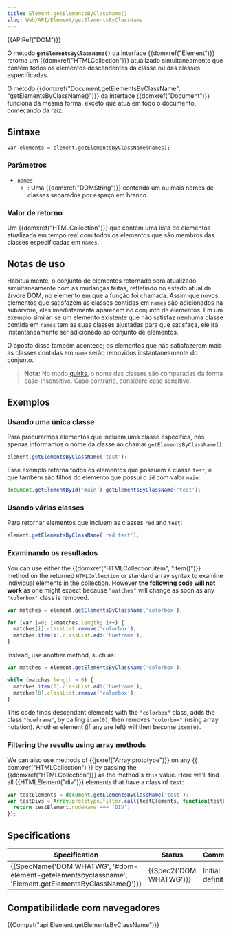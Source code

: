 ```yaml
---
title: Element.getElementsByClassName()
slug: Web/API/Element/getElementsByClassName
---
```


{{APIRef("DOM")}}

O método **`getElementsByClassName()`** da interface {{domxref("Element")}} retorna um {{domxref("HTMLCollection")}} atualizado simultaneamente que contém todos os elementos descendentes da classe ou das classes especificadas.

O método {{domxref("Document.getElementsByClassName", "getElementsByClassName()")}} da interface {{domxref("Document")}} funciona da mesma forma, exceto que atua em todo o documento, começando da raíz.

## Sintaxe

```
var elements = element.getElementsByClassName(names);
```

### Parâmetros

- `names`
  - : Uma {{domxref("DOMString")}} contendo um ou mais nomes de classes separados por espaço em branco.

### Valor de retorno

Um {{domxref("HTMLCollection")}} que contém uma lista de elementos atualizada em tempo real com todos os elementos que são membros das classes especificadas em `names`.

## Notas de uso

Habitualmente, o conjunto de elementos retornado será atualizado simultaneamente com as mudanças feitas, refletindo no estado atual da árvore DOM, no elemento em que a função foi chamada. Assim que novos elementos que satisfazem as classes contidas em `names` são adicionados na subárvore, eles imediatamente aparecem no conjunto de elementos. Em um exemplo similar, se um elemento existente que não satisfaz nenhuma classe contida em `names` tem as suas classes ajustadas para que satisfaça, ele irá instantaneamente ser adicionado ao conjunto de elementos.

O oposto disso também acontece; os elementos que não satisfazerem mais as classes contidas em `name` serão removidos instantaneamente do conjunto.

> **Nota:** No modo [quirks](/pt-BR/docs/Web/HTML/Quirks_Mode_and_Standards_Mode), o nome das classes são comparadas da forma case-insensitive. Caso contrário, considere case sensitive.

## Exemplos

### Usando uma única classe

Para procurarmos elementos que incluem uma classe específica, nós apenas informamos o nome da classe ao chamar `getElementsByClassName()`:

```js
element.getElementsByClassName('test');
```

Esse exemplo retorna todos os elementos que possuem a classe `test`, e que também são filhos do elemento que possui o `id` com valor `main`:

```js
document.getElementById('main').getElementsByClassName('test');
```

### Usando várias classes

Para retornar elementos que incluem as classes `red` and `test`:

```js
element.getElementsByClassName('red test');
```

### Examinando os resultados

You can use either the {{domxref("HTMLCollection.item", "item()")}} method on the returned `HTMLCollection` or standard array syntax to examine individual elements in the collection. However **the following code will not work** as one might expect because `"matches"` will change as soon as any `"colorbox"` class is removed.

```js
var matches = element.getElementsByClassName('colorbox');

for (var i=0; i<matches.length; i++) {
  matches[i].classList.remove('colorbox');
  matches.item(i).classList.add('hueframe');
}
```

Instead, use another method, such as:

```js
var matches = element.getElementsByClassName('colorbox');

while (matches.length > 0) {
  matches.item(0).classList.add('hueframe');
  matches[0].classList.remove('colorbox');
}
```

This code finds descendant elements with the `"colorbox"` class, adds the class `"hueframe"`, by calling `item(0)`, then removes `"colorbox"` (using array notation). Another element (if any are left) will then become `item(0)`.

### Filtering the results using array methods

We can also use methods of {{jsxref("Array.prototype")}} on any {{ domxref("HTMLCollection") }} by passing the {{domxref("HTMLCollection")}} as the method's `this` value. Here we'll find all {{HTMLElement("div")}} elements that have a class of `test`:

```js
var testElements = document.getElementsByClassName('test');
var testDivs = Array.prototype.filter.call(testElements, function(testElement) {
  return testElement.nodeName === 'DIV';
});
```

## Specifications

| Specification                                                                                                                            | Status                           | Comment            |
| ---------------------------------------------------------------------------------------------------------------------------------------- | -------------------------------- | ------------------ |
| {{SpecName('DOM WHATWG', '#dom-element-getelementsbyclassname', 'Element.getElementsByClassName()')}} | {{Spec2('DOM WHATWG')}} | Initial definition |

## Compatibilidade com navegadores

{{Compat("api.Element.getElementsByClassName")}}
